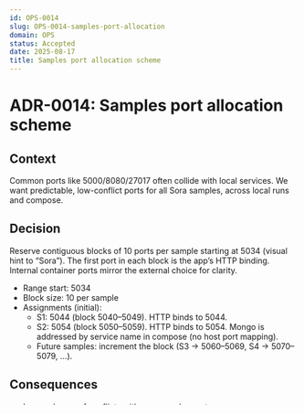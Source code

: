 ```yaml
---
id: OPS-0014
slug: OPS-0014-samples-port-allocation
domain: OPS
status: Accepted
date: 2025-08-17
title: Samples port allocation scheme
---
```

 
# ADR-0014: Samples port allocation scheme

## Context
Common ports like 5000/8080/27017 often collide with local services. We want predictable, low-conflict ports for all Sora samples, across local runs and compose.

## Decision
Reserve contiguous blocks of 10 ports per sample starting at 5034 (visual hint to “Sora”). The first port in each block is the app’s HTTP binding. Internal container ports mirror the external choice for clarity.

- Range start: 5034
- Block size: 10 per sample
- Assignments (initial):
  - S1: 5044 (block 5040–5049). HTTP binds to 5044.
  - S2: 5054 (block 5050–5059). HTTP binds to 5054. Mongo is addressed by service name in compose (no host port mapping).
  - Future samples: increment the block (S3 → 5060–5069, S4 → 5070–5079, ...).

## Consequences
- Lower chance of conflicts with common dev ports.
- Easy mental model: sample N tends to use 50(40+N)4 as the app port.
- Compose files avoid binding database service ports on the host by default. Connection strings target service names within the compose network.

## Implementation notes
- Scripts and Dockerfiles updated to the new ports.
- Compose files map host:container with the reserved ports for APIs; DB services remain internal.
- Documentation updated in sample READMEs and this ADR.
